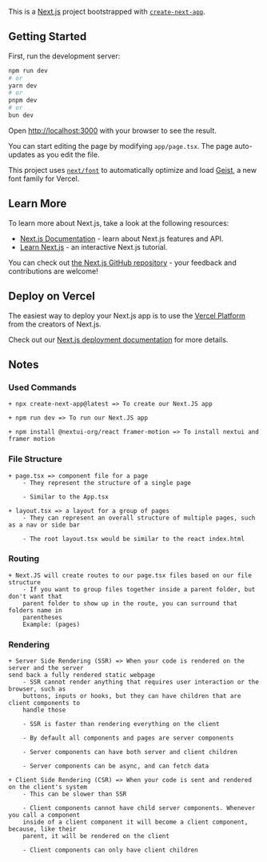This is a [Next.js](https://nextjs.org) project bootstrapped with [`create-next-app`](https://nextjs.org/docs/app/api-reference/cli/create-next-app).

## Getting Started

First, run the development server:

```bash
npm run dev
# or
yarn dev
# or
pnpm dev
# or
bun dev
```

Open [http://localhost:3000](http://localhost:3000) with your browser to see the result.

You can start editing the page by modifying `app/page.tsx`. The page auto-updates as you edit the file.

This project uses [`next/font`](https://nextjs.org/docs/app/building-your-application/optimizing/fonts) to automatically optimize and load [Geist](https://vercel.com/font), a new font family for Vercel.

## Learn More

To learn more about Next.js, take a look at the following resources:

- [Next.js Documentation](https://nextjs.org/docs) - learn about Next.js features and API.
- [Learn Next.js](https://nextjs.org/learn) - an interactive Next.js tutorial.

You can check out [the Next.js GitHub repository](https://github.com/vercel/next.js) - your feedback and contributions are welcome!

## Deploy on Vercel

The easiest way to deploy your Next.js app is to use the [Vercel Platform](https://vercel.com/new?utm_medium=default-template&filter=next.js&utm_source=create-next-app&utm_campaign=create-next-app-readme) from the creators of Next.js.

Check out our [Next.js deployment documentation](https://nextjs.org/docs/app/building-your-application/deploying) for more details.




## Notes

### Used Commands
    + npx create-next-app@latest => To create our Next.JS app

    + npm run dev => To run our Next.JS app

    + npm install @nextui-org/react framer-motion => To install nextui and framer motion

### File Structure
    + page.tsx => component file for a page
        - They represent the structure of a single page

        - Similar to the App.tsx

    + layout.tsx => a layout for a group of pages
        - They can represent an overall structure of multiple pages, such as a nav or side bar

        - The root layout.tsx would be similar to the react index.html

### Routing
    + Next.JS will create routes to our page.tsx files based on our file structure
        - If you want to group files together inside a parent folder, but don't want that
        parent folder to show up in the route, you can surround that folders name in
        parentheses 
        Example: (pages)

### Rendering
    + Server Side Rendering (SSR) => When your code is rendered on the server and the server
    send back a fully rendered static webpage
        - SSR cannot render anything that requires user interaction or the browser, such as
        buttons, inputs or hooks, but they can have children that are client components to
        handle those

        - SSR is faster than rendering everything on the client

        - By default all components and pages are server components

        - Server components can have both server and client children

        - Server components can be async, and can fetch data

    + Client Side Rendering (CSR) => When your code is sent and rendered on the client's system
        - This can be slower than SSR

        - Client components cannot have child server components. Whenever you call a component
        inside of a client component it will become a client component, because, like their
        parent, it will be rendered on the client

        - Client components can only have client children